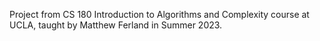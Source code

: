 Project from CS 180 Introduction to Algorithms and Complexity course at UCLA, taught by Matthew Ferland in Summer 2023. 

